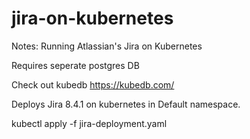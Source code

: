 # jira-on-kubernetes

Notes: Running Atlassian's Jira on Kubernetes

Requires seperate postgres DB

Check out kubedb https://kubedb.com/

Deploys Jira 8.4.1 on kubernetes in Default namespace.

kubectl apply -f jira-deployment.yaml


